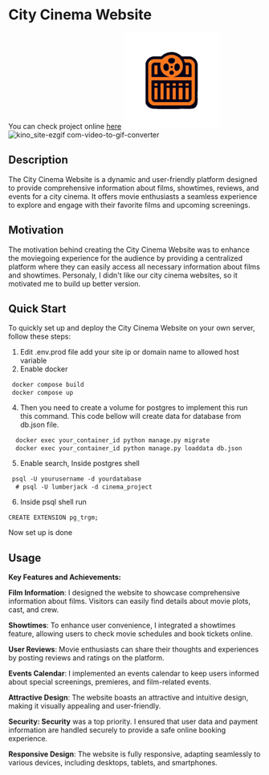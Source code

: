 # City Cinema Website

You can check project online [here](https://kinoafisha.info.gf/)
![City Cinema Website](https://github.com/Lumberj3ck/Cinema/blob/main/FilmLibrary/static/favicons/android-chrome-192x192.png)
![kino_site-ezgif com-video-to-gif-converter](https://github.com/Lumberj3ck/Cinema/assets/103587817/33442384-dcfe-4611-b1d4-6901e6c9e9b3)

## Description

The City Cinema Website is a dynamic and user-friendly platform designed to provide comprehensive information about films, showtimes, reviews, and events for a city cinema. It offers movie enthusiasts a seamless experience to explore and engage with their favorite films and upcoming screenings.

## Motivation

The motivation behind creating the City Cinema Website was to enhance the moviegoing experience for the audience by providing a centralized platform where they can easily access all necessary information about films and showtimes. Personaly, I didn't like our city cinema websites, so it motivated me to build up better version.

## Quick Start

To quickly set up and deploy the City Cinema Website on your own server, follow these steps:

1. Edit .env.prod file add your site ip or domain name to allowed host variable
2. Enable docker
  ```
   docker compose build
   docker compose up
   ```
4. Then you need to create a volume for postgres to implement this run this command. This code bellow will create data for database from db.json file.  
  ```
    docker exec your_container_id python manage.py migrate
    docker exec your_container_id python manage.py loaddata db.json
  ```
5. Enable search, Inside postgres shell 
  ```
   psql -U yourusername -d yourdatabase
    # psql -U lumberjack -d cinema_project
  ```
6. Inside psql shell run
  ```
 CREATE EXTENSION pg_trgm;
   ```
  Now set up is done

## Usage
**Key Features and Achievements:**

**Film Information**: I designed the website to showcase comprehensive information about films. Visitors can easily find details about movie plots, cast, and crew.

**Showtimes**: To enhance user convenience, I integrated a showtimes feature, allowing users to check movie schedules and book tickets online.

**User Reviews**: Movie enthusiasts can share their thoughts and experiences by posting reviews and ratings on the platform.

**Events Calendar**: I implemented an events calendar to keep users informed about special screenings, premieres, and film-related events.

**Attractive Design**: The website boasts an attractive and intuitive design, making it visually appealing and user-friendly.

**Security: Security** was a top priority. I ensured that user data and payment information are handled securely to provide a safe online booking experience.

**Responsive Design**: The website is fully responsive, adapting seamlessly to various devices, including desktops, tablets, and smartphones.

